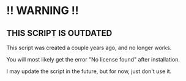 # !! WARNING !!

## THIS SCRIPT IS OUTDATED

This script was created a couple years ago, and no longer works.

You will most likely get the error "No license found" after installation.

I may update the script in the future, but for now, just don't use it.
